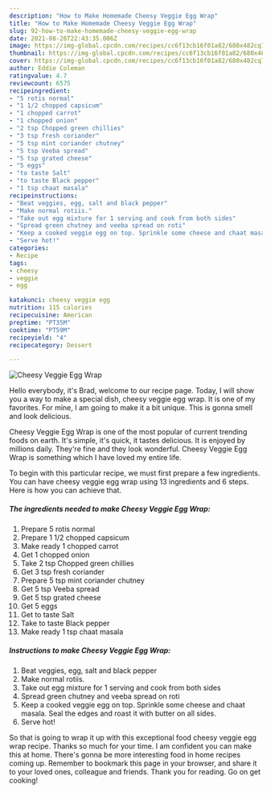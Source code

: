 ```yaml
---
description: "How to Make Homemade Cheesy Veggie Egg Wrap"
title: "How to Make Homemade Cheesy Veggie Egg Wrap"
slug: 92-how-to-make-homemade-cheesy-veggie-egg-wrap
date: 2021-08-26T22:43:35.006Z
image: https://img-global.cpcdn.com/recipes/cc6f13cb16f01a82/680x482cq70/cheesy-veggie-egg-wrap-recipe-main-photo.jpg
thumbnail: https://img-global.cpcdn.com/recipes/cc6f13cb16f01a82/680x482cq70/cheesy-veggie-egg-wrap-recipe-main-photo.jpg
cover: https://img-global.cpcdn.com/recipes/cc6f13cb16f01a82/680x482cq70/cheesy-veggie-egg-wrap-recipe-main-photo.jpg
author: Eddie Coleman
ratingvalue: 4.7
reviewcount: 6575
recipeingredient:
- "5 rotis normal"
- "1 1/2 chopped capsicum"
- "1 chopped carrot"
- "1 chopped onion"
- "2 tsp Chopped green chillies"
- "3 tsp fresh coriander"
- "5 tsp mint coriander chutney"
- "5 tsp Veeba spread"
- "5 tsp grated cheese"
- "5 eggs"
- "to taste Salt"
- "to taste Black pepper"
- "1 tsp chaat masala"
recipeinstructions:
- "Beat veggies, egg, salt and black pepper"
- "Make normal rotiis."
- "Take out egg mixture for 1 serving and cook from both sides"
- "Spread green chutney and veeba spread on roti"
- "Keep a cooked veggie egg on top. Sprinkle some cheese and chaat masala. Seal the edges and roast it with butter on all sides."
- "Serve hot!"
categories:
- Recipe
tags:
- cheesy
- veggie
- egg

katakunci: cheesy veggie egg 
nutrition: 115 calories
recipecuisine: American
preptime: "PT35M"
cooktime: "PT59M"
recipeyield: "4"
recipecategory: Dessert

---
```



![Cheesy Veggie Egg Wrap](https://img-global.cpcdn.com/recipes/cc6f13cb16f01a82/680x482cq70/cheesy-veggie-egg-wrap-recipe-main-photo.jpg)

Hello everybody, it's Brad, welcome to our recipe page. Today, I will show you a way to make a special dish, cheesy veggie egg wrap. It is one of my favorites. For mine, I am going to make it a bit unique. This is gonna smell and look delicious.



Cheesy Veggie Egg Wrap is one of the most popular of current trending foods on earth. It's simple, it's quick, it tastes delicious. It is enjoyed by millions daily. They're fine and they look wonderful. Cheesy Veggie Egg Wrap is something which I have loved my entire life.


To begin with this particular recipe, we must first prepare a few ingredients. You can have cheesy veggie egg wrap using 13 ingredients and 6 steps. Here is how you can achieve that.

<!--inarticleads1-->

##### The ingredients needed to make Cheesy Veggie Egg Wrap:

1. Prepare 5 rotis normal
1. Prepare 1 1/2 chopped capsicum
1. Make ready 1 chopped carrot
1. Get 1 chopped onion
1. Take 2 tsp Chopped green chillies
1. Get 3 tsp fresh coriander
1. Prepare 5 tsp mint coriander chutney
1. Get 5 tsp Veeba spread
1. Get 5 tsp grated cheese
1. Get 5 eggs
1. Get to taste Salt
1. Take to taste Black pepper
1. Make ready 1 tsp chaat masala




<!--inarticleads2-->

##### Instructions to make Cheesy Veggie Egg Wrap:

1. Beat veggies, egg, salt and black pepper
1. Make normal rotiis.
1. Take out egg mixture for 1 serving and cook from both sides
1. Spread green chutney and veeba spread on roti
1. Keep a cooked veggie egg on top. Sprinkle some cheese and chaat masala. Seal the edges and roast it with butter on all sides.
1. Serve hot!




So that is going to wrap it up with this exceptional food cheesy veggie egg wrap recipe. Thanks so much for your time. I am confident you can make this at home. There's gonna be more interesting food in home recipes coming up. Remember to bookmark this page in your browser, and share it to your loved ones, colleague and friends. Thank you for reading. Go on get cooking!

